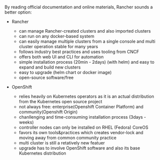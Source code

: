 By reading official documentation and online materials, Rancher sounds a better option:

- Rancher
	- can manage Rancher-created clusters and also imported clusters
	- can run on any docker-based system
	- can easily manage multiple clusters from a single console and multi cluster operation stable for many years
	- follows industry best practices and uses tooling from CNCF
	- offers both web UI and CLI for automation
	- simple installation process (20min - 2days) (with helm) and easy to expand and build new clusters
	- easy to upgrade (helm chart or docker image)
	- open-source software/free

- OpenShift
	- relies heavily on Kubernetes operators as it is an actual distribution from the Kubernetes open source project
	- not always free: enterprise(Openshift Container Platform) and community(Openshift Origin)
	- chanllenging and time-consuming installation process (3days - weeks)
	- controller nodes can only be installed on RHEL (Fedora) CoreOS
	- favors its own tools&practices which creates vendor-lock and moving away from common community practice
	- multi cluster is still a retatively new featuer
	- upgrade has to involve OpenShift software and also its base Kubernetes distribution
